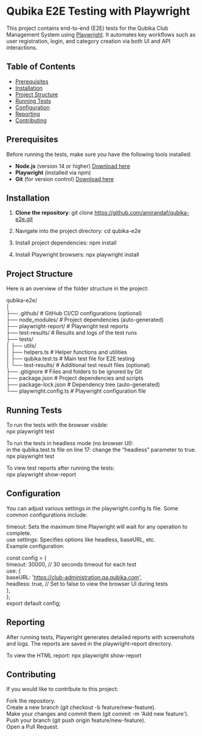 # Qubika E2E Testing with Playwright

This project contains end-to-end (E2E) tests for the Qubika Club Management System using [Playwright](https://playwright.dev/). It automates key workflows such as user registration, login, and category creation via both UI and API interactions.

## Table of Contents
- [Prerequisites](#prerequisites)
- [Installation](#installation)
- [Project Structure](#project-structure)
- [Running Tests](#running-tests)
- [Configuration](#configuration)
- [Reporting](#reporting)
- [Contributing](#contributing)

## Prerequisites
Before running the tests, make sure you have the following tools installed:
- **Node.js** (version 14 or higher) [Download here](https://nodejs.org/)
- **Playwright** (installed via npm)
- **Git** (for version control) [Download here](https://git-scm.com/)

## Installation

1. **Clone the repository**:
   git clone https://github.com/amirandaf/qubika-e2e.git

2. Navigate into the project directory:
cd qubika-e2e

3. Install project dependencies:
npm install

4. Install Playwright browsers:
npx playwright install

## Project Structure
Here is an overview of the folder structure in the project:

qubika-e2e/  
│  
├── .github/                # GitHub CI/CD configurations (optional)  
├── node_modules/           # Project dependencies (auto-generated)  
├── playwright-report/      # Playwright test reports  
├── test-results/           # Results and logs of the test runs  
├── tests/  
│      ├── utils/  
│           ├── helpers.ts     # Helper functions and utilities          
│      ├── qubika.test.ts      # Main test file for E2E testing  
│      └── test-results/       # Additional test result files (optional)  
├── .gitignore              # Files and folders to be ignored by Git  
├── package.json            # Project dependencies and scripts  
├── package-lock.json       # Dependency tree (auto-generated)  
└── playwright.config.ts    # Playwright configuration file  

## Running Tests
To run the tests with the browser visible:  
npx playwright test 

To run the tests in headless mode (no browser UI):  
in the qubika.test.ts file on line 17: change the “headless” parameter to true.  
npx playwright test  

To view test reports after running the tests:  
npx playwright show-report  

## Configuration
You can adjust various settings in the playwright.config.ts file. Some common configurations include:  

timeout: Sets the maximum time Playwright will wait for any operation to complete.  
use settings: Specifies options like headless, baseURL, etc.  
Example configuration:  

const config = {  
  timeout: 30000, // 30 seconds timeout for each test  
  use: {  
    baseURL: 'https://club-administration.qa.qubika.com',  
    headless: true, // Set to false to view the browser UI during tests  
  },  
};  
export default config;  

## Reporting
After running tests, Playwright generates detailed reports with screenshots and logs. The reports are saved in the playwright-report directory.  

To view the HTML report:
npx playwright show-report  

## Contributing
If you would like to contribute to this project:  

Fork the repository.  
Create a new branch (git checkout -b feature/new-feature).  
Make your changes and commit them (git commit -m 'Add new feature').  
Push your branch (git push origin feature/new-feature).  
Open a Pull Request.  
